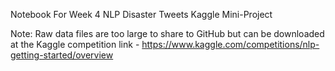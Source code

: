 Notebook For Week 4 NLP Disaster Tweets Kaggle Mini-Project

Note: Raw data files are too large to share to GitHub but can be downloaded at the Kaggle competition link - https://www.kaggle.com/competitions/nlp-getting-started/overview
